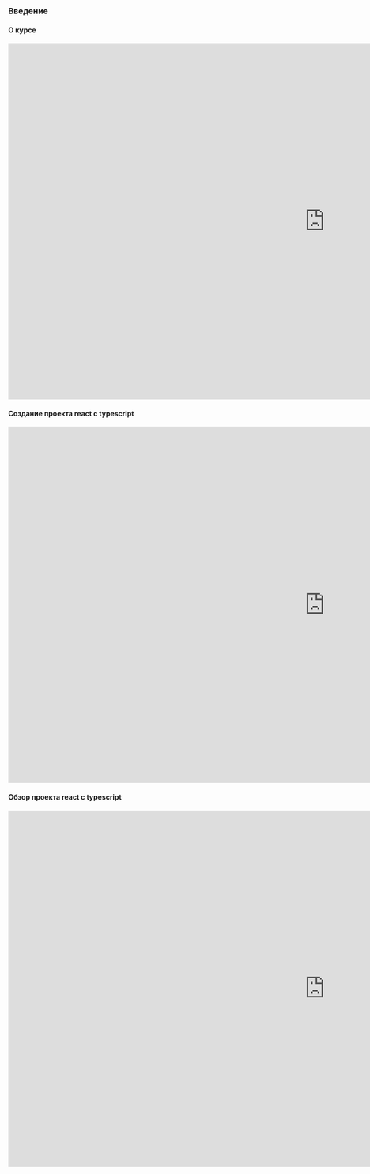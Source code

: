 ### Введение 

#### О курсе

<iframe src="https://vk.com/video_ext.php?oid=-226936808&id=456239017&hd=3" width="1280" height="720" allow="autoplay; encrypted-media; fullscreen; picture-in-picture; screen-wake-lock;" frameborder="0" allowfullscreen></iframe>

#### Создание проекта react с typescript

<iframe src="https://vk.com/video_ext.php?oid=-226936808&id=456239018&hd=3" width="1280" height="720" allow="autoplay; encrypted-media; fullscreen; picture-in-picture; screen-wake-lock;" frameborder="0" allowfullscreen></iframe>

#### Обзор проекта react c typescript

<iframe src="https://vk.com/video_ext.php?oid=-226936808&id=456239019&hd=3" width="1280" height="720" allow="autoplay; encrypted-media; fullscreen; picture-in-picture; screen-wake-lock;" frameborder="0" allowfullscreen></iframe>